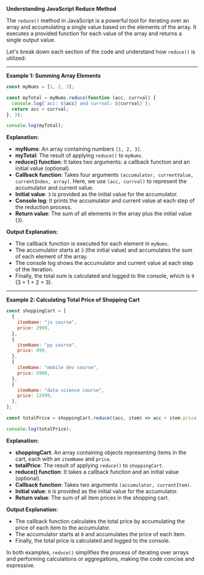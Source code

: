 **Understanding JavaScript Reduce Method**

The `reduce()` method in JavaScript is a powerful tool for iterating over an array and accumulating a single value based on the elements of the array. It executes a provided function for each value of the array and returns a single output value.

Let's break down each section of the code and understand how `reduce()` is utilized:

---

**Example 1: Summing Array Elements**

```javascript
const myNums = [1, 2, 3];

const myTotal = myNums.reduce(function (acc, currval) {
  console.log(`acc: ${acc} and currval: ${currval}`);
  return acc + currval;
}, 3);

console.log(myTotal);
```

**Explanation:**

- **myNums**: An array containing numbers `[1, 2, 3]`.
- **myTotal**: The result of applying `reduce()` to `myNums`.
- **reduce() function**: It takes two arguments: a callback function and an initial value (optional).
- **Callback function**: Takes four arguments `(accumulator, currentValue, currentIndex, array)`. Here, we use `(acc, currval)` to represent the accumulator and current value.
- **Initial value**: `3` is provided as the initial value for the accumulator.
- **Console log**: It prints the accumulator and current value at each step of the reduction process.
- **Return value**: The sum of all elements in the array plus the initial value (`3`).

**Output Explanation:**

- The callback function is executed for each element in `myNums`.
- The accumulator starts at `3` (the initial value) and accumulates the sum of each element of the array.
- The console log shows the accumulator and current value at each step of the iteration.
- Finally, the total sum is calculated and logged to the console, which is `9` (3 + 1 + 2 + 3).

---

**Example 2: Calculating Total Price of Shopping Cart**

```javascript
const shoppingCart = [
  {
    itemName: "js course",
    price: 2999,
  },
  {
    itemName: "py course",
    price: 999,
  },
  {
    itemName: "mobile dev course",
    price: 5999,
  },
  {
    itemName: "data science course",
    price: 12999,
  },
];

const totalPrice = shoppingCart.reduce((acc, item) => acc + item.price, 0);

console.log(totalPrice);
```

**Explanation:**

- **shoppingCart**: An array containing objects representing items in the cart, each with an `itemName` and `price`.
- **totalPrice**: The result of applying `reduce()` to `shoppingCart`.
- **reduce() function**: It takes a callback function and an initial value (optional).
- **Callback function**: Takes two arguments `(accumulator, currentItem)`.
- **Initial value**: `0` is provided as the initial value for the accumulator.
- **Return value**: The sum of all item prices in the shopping cart.

**Output Explanation:**

- The callback function calculates the total price by accumulating the price of each item to the accumulator.
- The accumulator starts at `0` and accumulates the price of each item.
- Finally, the total price is calculated and logged to the console.

In both examples, `reduce()` simplifies the process of iterating over arrays and performing calculations or aggregations, making the code concise and expressive.
